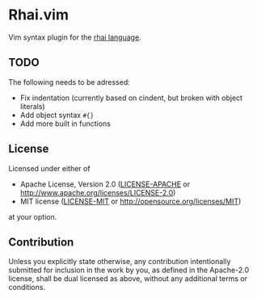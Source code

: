 # Rhai.vim

Vim syntax plugin for the [rhai language](https://schungx.github.io/rhai).


## TODO

The following needs to be adressed:

- Fix indentation (currently based on cindent, but broken with object literals)
- Add object syntax `#{}`
- Add more built in functions


## License

Licensed under either of

 * Apache License, Version 2.0
   ([LICENSE-APACHE](LICENSE-APACHE) or http://www.apache.org/licenses/LICENSE-2.0)
 * MIT license
   ([LICENSE-MIT](LICENSE-MIT) or http://opensource.org/licenses/MIT)

at your option.

## Contribution

Unless you explicitly state otherwise, any contribution intentionally submitted
for inclusion in the work by you, as defined in the Apache-2.0 license, shall be
dual licensed as above, without any additional terms or conditions.
